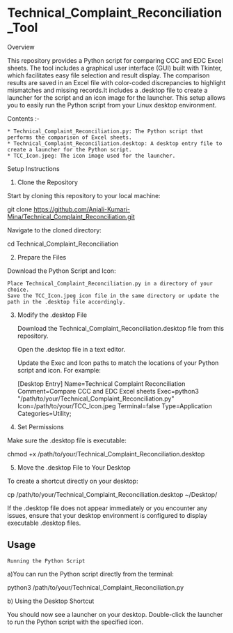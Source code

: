 # Technical_Complaint_Reconciliation_Tool

Overview

This repository provides a Python script for comparing CCC and EDC Excel sheets. The tool includes a graphical user interface (GUI) built with Tkinter, which facilitates easy file selection and result display. The comparison results are saved in an Excel file with color-coded discrepancies to highlight mismatches and missing records.It includes a .desktop file to create a launcher for the script and an icon image for the launcher. This setup allows you to easily run the Python script from your Linux desktop environment.

Contents :-

    * Technical_Complaint_Reconciliation.py: The Python script that performs the comparison of Excel sheets.
    * Technical_Complaint_Reconciliation.desktop: A desktop entry file to create a launcher for the Python script.
    * TCC_Icon.jpeg: The icon image used for the launcher.

Setup Instructions
1. Clone the Repository

Start by cloning this repository to your local machine:

git clone https://github.com/Anjali-Kumari-Mina/Technical_Complaint_Reconciliation.git

Navigate to the cloned directory:

cd Technical_Complaint_Reconciliation

2. Prepare the Files

Download the Python Script and Icon:

    Place Technical_Complaint_Reconciliation.py in a directory of your choice.
    Save the TCC_Icon.jpeg icon file in the same directory or update the path in the .desktop file accordingly.

3. Modify the .desktop File

    Download the Technical_Complaint_Reconciliation.desktop file from this repository.

    Open the .desktop file in a text editor.

    Update the Exec and Icon paths to match the locations of your Python script and icon. For example:

    [Desktop Entry]
    Name=Technical Complaint Reconciliation
    Comment=Compare CCC and EDC Excel sheets
    Exec=python3 "/path/to/your/Technical_Complaint_Reconciliation.py"
    Icon=/path/to/your/TCC_Icon.jpeg
    Terminal=false
    Type=Application
    Categories=Utility;

4. Set Permissions

Make sure the .desktop file is executable:

chmod +x /path/to/your/Technical_Complaint_Reconciliation.desktop

5. Move the .desktop File to Your Desktop

To create a shortcut directly on your desktop:

cp /path/to/your/Technical_Complaint_Reconciliation.desktop ~/Desktop/

If the .desktop file does not appear immediately or you encounter any issues, ensure that your desktop environment is configured to display executable .desktop files.


## Usage

    Running the Python Script

a)You can run the Python script directly from the terminal:

python3 /path/to/your/Technical_Complaint_Reconciliation.py

b) Using the Desktop Shortcut

You should now see a launcher on your desktop. Double-click the launcher to run the Python script with the specified icon.
